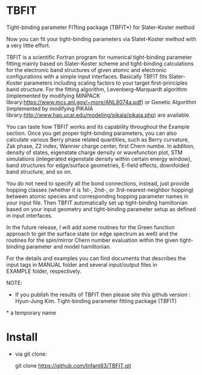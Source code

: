 # TBFIT
Tight-binding parameter FITting package (TBFIT*) for Slater-Koster method

Now you can fit your tight-binding parameters via Slatet-Koster method with a very little effort.

TBFIT is a scientific Fortran program for numerical tight-binding parameter fitting mainly based on Slater-Koster scheme and tight-binding calculations for the electronic band structures of given atomic and electronic configurations with a simple input interfaces. Basically TBFIT fits Slater-Koster parameters including scaling factors to your target first-principles band structure. For the fitting algorithm, Levenberg–Marquardt algorithm (implemented by modifying MINPACK library:https://www.mcs.anl.gov/~more/ANL8074a.pdf) or Genetic Algorithm (implemented by modifying PIKAIA library:http://www.hao.ucar.edu/modeling/pikaia/pikaia.php) are available.


You can taste how TBFIT works and its capability throughout the Example section. Once you get proper tight-binding parameters, you can also calculate various Berry phase related quantities, such as Berry curvature, Zak phase, Z2 index, Wannier charge center, first Chern numbe. In addition, density of states, eigenstate charge density or wavefunction plot, STM simulations (integerated eigenstate density within certain energy window), band structures for edge/surface geometries, E-field effects, downfolded band structure, and so on.

You do not need to specify all the bond connections, instead, just provide hopping classes (whether it is 1st-, 2nd-, or 3rd-nearest-neighbor hopping) between atomic species and corresponding hopping parameter names in your input file. Then TBFIT automatically set up tight-binding hamiltonian based on your input geometry and tight-binding parameter setup as defined in input interfaces.

In the future release, I will add some routines for the Green function approach to get the surface state (or edge spectrum as well) and the routines for the spin/mirror Chern number evaluation within the given tight-binding parameter and model hamiltonian.

For the details and examples you can find documents that describes the input tags in MANUAL folder and several input/output files in EXAMPLE folder, respectively.

NOTE: 
* If you publish the results of TBFIT then please site this github version : 
  Hyun-Jung Kim. Tight-binding parameter fitting package (TBFIT)

\* a temporary name

# Install
* via git clone:

  git clone https://github.com/Infant83/TBFIT.git

